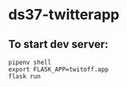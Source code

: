 # ds37-twitterapp

## To start dev server:
```
pipenv shell
export FLASK_APP=twitoff.app
flask run
```